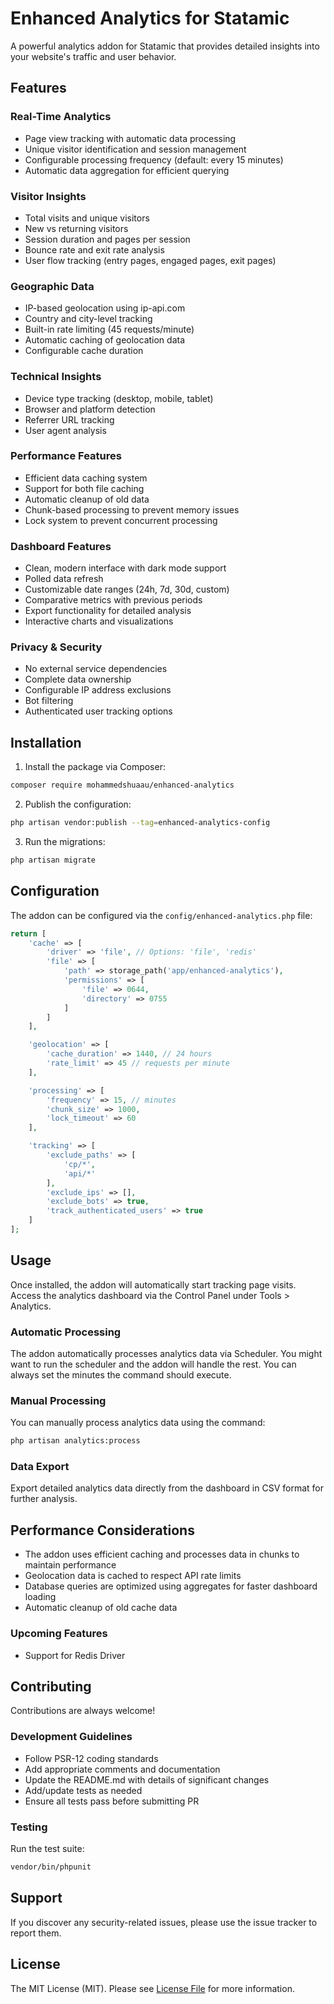 # Enhanced Analytics for Statamic

A powerful analytics addon for Statamic that provides detailed insights into your website's traffic and user behavior.

## Features

### Real-Time Analytics
- Page view tracking with automatic data processing
- Unique visitor identification and session management
- Configurable processing frequency (default: every 15 minutes)
- Automatic data aggregation for efficient querying

### Visitor Insights
- Total visits and unique visitors
- New vs returning visitors
- Session duration and pages per session
- Bounce rate and exit rate analysis
- User flow tracking (entry pages, engaged pages, exit pages)

### Geographic Data
- IP-based geolocation using ip-api.com
- Country and city-level tracking
- Built-in rate limiting (45 requests/minute)
- Automatic caching of geolocation data
- Configurable cache duration

### Technical Insights
- Device type tracking (desktop, mobile, tablet)
- Browser and platform detection
- Referrer URL tracking
- User agent analysis

### Performance Features
- Efficient data caching system
- Support for both file caching
- Automatic cleanup of old data
- Chunk-based processing to prevent memory issues
- Lock system to prevent concurrent processing

### Dashboard Features
- Clean, modern interface with dark mode support
- Polled data refresh
- Customizable date ranges (24h, 7d, 30d, custom)
- Comparative metrics with previous periods
- Export functionality for detailed analysis
- Interactive charts and visualizations

### Privacy & Security
- No external service dependencies
- Complete data ownership
- Configurable IP address exclusions
- Bot filtering
- Authenticated user tracking options

## Installation

1. Install the package via Composer:
```bash
composer require mohammedshuaau/enhanced-analytics
```

2. Publish the configuration:
```bash
php artisan vendor:publish --tag=enhanced-analytics-config
```

3. Run the migrations:
```bash
php artisan migrate
```

## Configuration

The addon can be configured via the `config/enhanced-analytics.php` file:

```php
return [
    'cache' => [
        'driver' => 'file', // Options: 'file', 'redis'
        'file' => [
            'path' => storage_path('app/enhanced-analytics'),
            'permissions' => [
                'file' => 0644,
                'directory' => 0755
            ]
        ]
    ],

    'geolocation' => [
        'cache_duration' => 1440, // 24 hours
        'rate_limit' => 45 // requests per minute
    ],

    'processing' => [
        'frequency' => 15, // minutes
        'chunk_size' => 1000,
        'lock_timeout' => 60
    ],

    'tracking' => [
        'exclude_paths' => [
            'cp/*',
            'api/*'
        ],
        'exclude_ips' => [],
        'exclude_bots' => true,
        'track_authenticated_users' => true
    ]
];
```

## Usage

Once installed, the addon will automatically start tracking page visits. Access the analytics dashboard via the Control Panel under Tools > Analytics.

### Automatic Processing

The addon automatically processes analytics data via Scheduler. You might want to run the scheduler and the addon will handle the rest. You can always set the minutes the command should execute.

### Manual Processing

You can manually process analytics data using the command:
```bash
php artisan analytics:process
```

### Data Export

Export detailed analytics data directly from the dashboard in CSV format for further analysis.

## Performance Considerations

- The addon uses efficient caching and processes data in chunks to maintain performance
- Geolocation data is cached to respect API rate limits
- Database queries are optimized using aggregates for faster dashboard loading
- Automatic cleanup of old cache data

### Upcoming Features

- Support for Redis Driver


## Contributing

Contributions are always welcome!

### Development Guidelines

- Follow PSR-12 coding standards
- Add appropriate comments and documentation
- Update the README.md with details of significant changes
- Add/update tests as needed
- Ensure all tests pass before submitting PR

### Testing

Run the test suite:
```bash
vendor/bin/phpunit
```

## Support

If you discover any security-related issues, please use the issue tracker to report them.


## License

The MIT License (MIT). Please see [License File](LICENSE.md) for more information.
